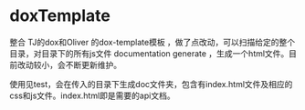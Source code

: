 doxTemplate
===========

整合 TJ的dox和Oliver 的dox-template模板 ，做了点改动，可以扫描给定的整个目录，对目录下的所有js文件 
documentation generate ，生成一个html文件。目前改动较小，会不断更新维护。

使用见test，会在传入的目录下生成doc文件夹，包含有index.html文件及相应的css和js文件。index.html即是需要的api文档。